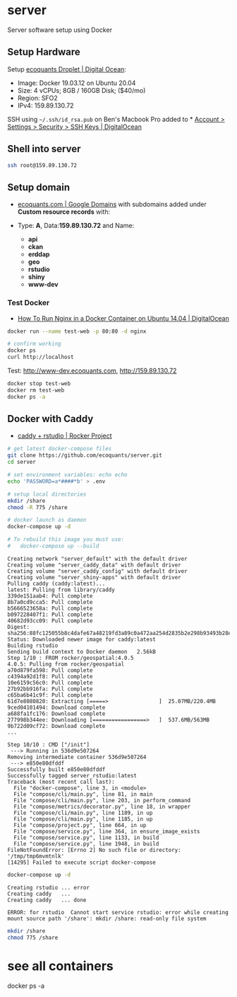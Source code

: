 # server
Server software setup using Docker

## Setup Hardware

Setup [ecoquants Droplet | Digital Ocean](https://cloud.digitalocean.com/projects/55541477-9e0e-4fc4-adde-4793a47fe9ce/resources?i=c03c66):

- Image: Docker 19.03.12 on Ubuntu 20.04
- Size: 4 vCPUs; 8GB / 160GB Disk; ($40/mo)
- Region: SFO2
- IPv4: 159.89.130.72

SSH using `~/.ssh/id_rsa.pub` on Ben's Macbook Pro added to * [Account > Settings > Security > SSH Keys | DigitalOcean](https://cloud.digitalocean.com/account/security?i=c03c66)

## Shell into server

```bash
ssh root@159.89.130.72
```

## Setup domain

- [ecoquants.com | Google Domains](https://domains.google.com/m/registrar/ecoquants.com/dns) with subdomains added under **Custom resource records** with:

- Type: **A**, Data:**159.89.130.72** and Name:
  - **api**
  - **ckan**
  - **erddap**
  - **geo**
  - **rstudio**
  - **shiny**
  - **www-dev**

### Test Docker

- [How To Run Nginx in a Docker Container on Ubuntu 14.04 | DigitalOcean](https://www.digitalocean.com/community/tutorials/how-to-run-nginx-in-a-docker-container-on-ubuntu-14-04)

```bash
docker run --name test-web -p 80:80 -d nginx

# confirm working
docker ps
curl http://localhost
```

Test: http://www-dev.ecoquants.com, http://159.89.130.72

```bash
docker stop test-web
docker rm test-web
docker ps -a
```

## Docker with Caddy

* [caddy + rstudio | Rocker Project](https://www.rocker-project.org/use/networking/)

```bash
# get latest docker-compose files
git clone https://github.com/ecoquants/server.git
cd server

# set environment variables: echo echo
echo 'PASSWORD=a*####*b' > .env

# setup local directories
mkdir /share
chmod -R 775 /share

# docker launch as daemon
docker-compose up -d

# To rebuild this image you must use:
#   docker-compose up --build
```

```
Creating network "server_default" with the default driver
Creating volume "server_caddy_data" with default driver
Creating volume "server_caddy_config" with default driver
Creating volume "server_shiny-apps" with default driver
Pulling caddy (caddy:latest)...
latest: Pulling from library/caddy
339de151aab4: Pull complete
8b7a0cd9cca5: Pull complete
b5666523658a: Pull complete
b097228407f1: Pull complete
40682d93cc09: Pull complete
Digest: sha256:88fc125055b8c4dafe67a48219fd3a89c0a472aa254d2835b2e298b93493b28e
Status: Downloaded newer image for caddy:latest
Building rstudio
Sending build context to Docker daemon   2.56kB
Step 1/10 : FROM rocker/geospatial:4.0.5
4.0.5: Pulling from rocker/geospatial
a70d879fa598: Pull complete 
c4394a92d1f8: Pull complete 
10e6159c56c0: Pull complete 
27b92bb916fa: Pull complete 
c65ba6b41c9f: Pull complete 
61d7e8080820: Extracting [=====>                ]  25.07MB/220.4MB
9ced04101494: Download complete 
a688fa1fc176: Download complete 
277998b344ee: Downloading [=================>   ]  537.6MB/563MB
9b722d09cf72: Download complete 
...

Step 10/10 : CMD ["/init"]
 ---> Running in 536d9e507264
Removing intermediate container 536d9e507264
 ---> e850e80dfddf
Successfully built e850e80dfddf
Successfully tagged server_rstudio:latest
Traceback (most recent call last):
  File "docker-compose", line 3, in <module>
  File "compose/cli/main.py", line 81, in main
  File "compose/cli/main.py", line 203, in perform_command
  File "compose/metrics/decorator.py", line 18, in wrapper
  File "compose/cli/main.py", line 1189, in up
  File "compose/cli/main.py", line 1185, in up
  File "compose/project.py", line 664, in up
  File "compose/service.py", line 364, in ensure_image_exists
  File "compose/service.py", line 1133, in build
  File "compose/service.py", line 1948, in build
FileNotFoundError: [Errno 2] No such file or directory: '/tmp/tmp6mvmtnlk'
[14295] Failed to execute script docker-compose
```

```bash
docker-compose up -d
```

```
Creating rstudio ... error
Creating caddy   ... 
Creating caddy   ... done

ERROR: for rstudio  Cannot start service rstudio: error while creating mount source path '/share': mkdir /share: read-only file system
```

```bash
mkdir /share
chmod 775 /share

```


# see all containers
docker ps -a


